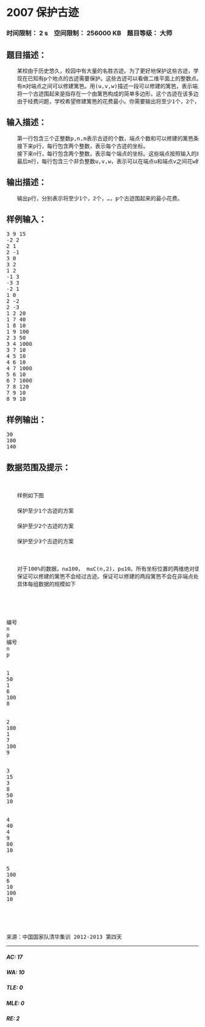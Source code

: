 # 2007 保护古迹   
### 时间限制： 2 s&nbsp;&nbsp;&nbsp;&nbsp;空间限制： 256000 KB&nbsp;&nbsp;&nbsp;&nbsp;题目等级： 大师  
## 题目描述：  

<pre>
　　某校由于历史悠久，校园中有大量的名胜古迹。为了更好地保护这些古迹，学校决定用篱笆将这些古迹围起来。  
　　现在已知有p个地点的古迹需要保护。这些古迹可以看做二维平面上的整数点。有n个点可以作为篱笆的端点，这些端点的坐标也为二维平面上的整数。端点用1到n的整数编号。  
　　有m对端点之间可以修建篱笆。用(u,v,w)描述一段可以修建的篱笆，表示端点u和端点v之间可以花费w的代价修建一段。篱笆都看做直线段。为了方便设计，这些可以修建的篱笆都是不会相交的（只会在端点处相交）。  
　　将一个古迹围起来是指存在一个由篱笆构成的简单多边形，这个古迹在该多边形内部。  
　　由于经费问题，学校希望修建篱笆的花费最小。你需要输出将至少1个，2个，…，p个古迹围起来的最小花费。
</pre>
  
  
## 输入描述：  

<pre>
　　第一行包含三个正整数p,n,m表示古迹的个数，端点个数和可以修建的篱笆条数。  
　　接下来p行，每行包含两个整数，表示每个古迹的坐标。  
　　接下来n行，每行包含两个整数，表示每个端点的坐标。这些端点按照输入的顺序依次用1到n的整数编号。  
　　最后m行，每行包含三个非负整数u,v,w，表示可以在端点u和端点v之间花w的代价修建一段篱笆。
</pre>
  
  
## 输出描述：  

<pre>
　　输出p行，分别表示将至少1个，2个，…，p个古迹围起来的最小花费。
</pre>
  
  
## 样例输入：  

<pre>
3 9 15  
-2 2  
2 1  
2 -1  
3 0  
3 2  
1 2  
-1 3  
-3 3  
-2 1  
1 0  
2 -2  
2 -3  
1 2 20  
1 7 40  
1 8 10  
1 9 100  
2 3 50  
3 4 1000  
3 7 10  
4 5 10  
4 6 10  
4 7 1000  
5 6 10  
6 7 1000  
7 8 120  
7 9 10  
8 9 10
</pre>
  
  
## 样例输出：  

<pre>
30  
100  
140
</pre>
  
  
## 数据范围及提示：  

<pre>


　　样例如下图  
　　  
　　保护至少1个古迹的方案  
　　  
　　保护至少2个古迹的方案  
　　  
　　保护至少3个古迹的方案  
　　

 
　　对于100%的数据，n≤100， m≤C(n,2)，p≤10。所有坐标位置的两维绝对值不超过109，u,v不超过n，w不超过106。  
　　保证可以修建的篱笆不会经过古迹。保证可以修建的两段篱笆不会在非端点处相交或重合。保证至少存在一种方案可以包围所有古迹。保证n个点互不相同。  
　　具体每组数据的规模如下





编号
n
p
编号
n
p


1
50
1
6
100
8


2
100
1
7
100
9


3
15
3
8
50
10


4
40
4
9
80
10


5
100
6
10
100
10




 
来源：中国国家队清华集训 2012-2013 第四天
</pre>
  
  
***  

##### AC: 17  
##### WA: 10  
##### TLE: 0  
##### MLE: 0  
##### RE: 2  
